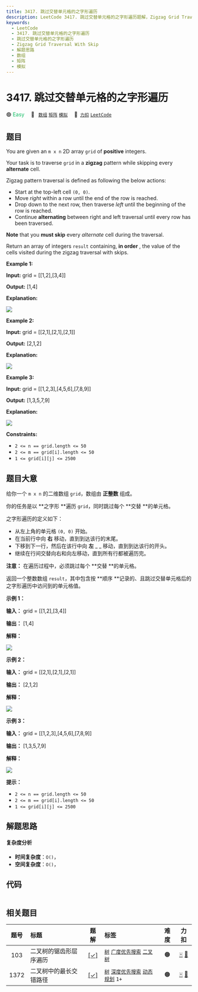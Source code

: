```yaml
---
title: 3417. 跳过交替单元格的之字形遍历
description: LeetCode 3417. 跳过交替单元格的之字形遍历题解，Zigzag Grid Traversal With Skip，包含解题思路、复杂度分析以及完整的 JavaScript 代码实现。
keywords:
  - LeetCode
  - 3417. 跳过交替单元格的之字形遍历
  - 跳过交替单元格的之字形遍历
  - Zigzag Grid Traversal With Skip
  - 解题思路
  - 数组
  - 矩阵
  - 模拟
---
```


# 3417. 跳过交替单元格的之字形遍历

🟢 <font color=#15bd66>Easy</font>&emsp; 🔖&ensp; [`数组`](/tag/array.md) [`矩阵`](/tag/matrix.md) [`模拟`](/tag/simulation.md)&emsp; 🔗&ensp;[`力扣`](https://leetcode.cn/problems/zigzag-grid-traversal-with-skip) [`LeetCode`](https://leetcode.com/problems/zigzag-grid-traversal-with-skip)

## 题目

You are given an `m x n` 2D array `grid` of **positive** integers.

Your task is to traverse `grid` in a **zigzag** pattern while skipping every
**alternate** cell.

Zigzag pattern traversal is defined as following the below actions:

  * Start at the top-left cell `(0, 0)`.
  * Move _right_ within a row until the end of the row is reached.
  * Drop down to the next row, then traverse _left_ until the beginning of the row is reached.
  * Continue **alternating** between right and left traversal until every row has been traversed.

**Note** that you **must skip** every _alternate_ cell during the traversal.

Return an array of integers `result` containing, **in order** , the value of
the cells visited during the zigzag traversal with skips.



**Example 1:**

**Input:** grid = [[1,2],[3,4]]

**Output:** [1,4]

**Explanation:**

**![](https://assets.leetcode.com/uploads/2024/11/23/4012_example0.png)**

**Example 2:**

**Input:** grid = [[2,1],[2,1],[2,1]]

**Output:** [2,1,2]

**Explanation:**

![](https://assets.leetcode.com/uploads/2024/11/23/4012_example1.png)

**Example 3:**

**Input:** grid = [[1,2,3],[4,5,6],[7,8,9]]

**Output:** [1,3,5,7,9]

**Explanation:**

![](https://assets.leetcode.com/uploads/2024/11/23/4012_example2.png)



**Constraints:**

  * `2 <= n == grid.length <= 50`
  * `2 <= m == grid[i].length <= 50`
  * `1 <= grid[i][j] <= 2500`


## 题目大意

给你一个 `m x n` 的二维数组 `grid`，数组由 **正整数** 组成。

你的任务是以 **之字形  **遍历 `grid`，同时跳过每个 **交替  **的单元格。

之字形遍历的定义如下：

  * 从左上角的单元格 `(0, 0)` 开始。
  * 在当前行中向 **右** 移动，直到到达该行的末尾。
  * 下移到下一行，然后在该行中向 **左** _ _ 移动，直到到达该行的开头。
  * 继续在行间交替向右和向左移动，直到所有行都被遍历完。

**注意：** 在遍历过程中，必须跳过每个 **交替  **的单元格。

返回一个整数数组 `result`，其中包含按 **顺序  **记录的、且跳过交替单元格后的之字形遍历中访问到的单元格值。



**示例 1：**

**输入：** grid = [[1,2],[3,4]]

**输出：** [1,4]

**解释：**

**![](https://assets.leetcode.com/uploads/2024/11/23/4012_example0.png)**

**示例 2：**

**输入：** grid = [[2,1],[2,1],[2,1]]

**输出：** [2,1,2]

**解释：**

![](https://assets.leetcode.com/uploads/2024/11/23/4012_example1.png)

**示例 3：**

**输入：** grid = [[1,2,3],[4,5,6],[7,8,9]]

**输出：** [1,3,5,7,9]

**解释：**

![](https://assets.leetcode.com/uploads/2024/11/23/4012_example2.png)



**提示：**

  * `2 <= n == grid.length <= 50`
  * `2 <= m == grid[i].length <= 50`
  * `1 <= grid[i][j] <= 2500`


## 解题思路

#### 复杂度分析

- **时间复杂度**：`O()`，
- **空间复杂度**：`O()`，

## 代码

```javascript

```

## 相关题目

<!-- prettier-ignore -->
| 题号 | 标题 | 题解 | 标签 | 难度 | 力扣 |
| :------: | :------ | :------: | :------ | :------: | :------: |
| 103 | 二叉树的锯齿形层序遍历 | [[✓]](/problem/0103.md) |  [`树`](/tag/tree.md) [`广度优先搜索`](/tag/breadth-first-search.md) [`二叉树`](/tag/binary-tree.md) | 🟠 | [🀄️](https://leetcode.cn/problems/binary-tree-zigzag-level-order-traversal) [🔗](https://leetcode.com/problems/binary-tree-zigzag-level-order-traversal) |
| 1372 | 二叉树中的最长交错路径 | [[✓]](/problem/1372.md) |  [`树`](/tag/tree.md) [`深度优先搜索`](/tag/depth-first-search.md) [`动态规划`](/tag/dynamic-programming.md) `1+` | 🟠 | [🀄️](https://leetcode.cn/problems/longest-zigzag-path-in-a-binary-tree) [🔗](https://leetcode.com/problems/longest-zigzag-path-in-a-binary-tree) |